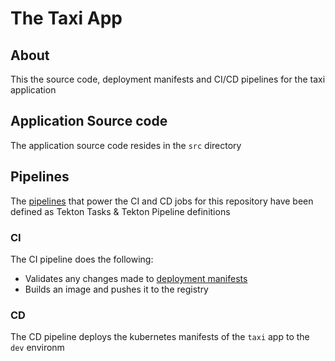 # The Taxi App

## About

This  the source code, deployment manifests and CI/CD pipelines for the taxi application

## Application Source code

The application source code resides in the `src` directory

## Pipelines

The [pipelines](../pipelines) that power the CI and CD jobs for this repository have been defined as Tekton Tasks & Tekton Pipeline definitions

### CI

The CI pipeline does the following:

- Validates any changes made to [deployment manifests](../deploy)
- Builds an image and pushes it to the registry

### CD

The CD pipeline deploys the kubernetes manifests of the `taxi` app to the `dev` environm
